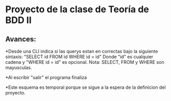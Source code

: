 Proyecto de la clase de Teoría de BDD II
========================================

Avances:
--------

*Desde una CLI indica si las querys estan en correctas bajo la siguiente sintaxis:
"SELECT id FROM id WHERE id = id"
Donde "id" es cualquier cadena y "WHERE id = id" es opcional.
Nota: SELECT, FROM y WHERE son mayusculas.

*Al escribir "salir" el programa finaliza

*Este esquema es temporal porque se sigue a la espera de la definicion del proyecto.

